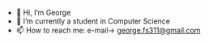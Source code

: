 - 👋 Hi, I’m George
- 🌱 I’m currently a student in Computer Science
- 📫 How to reach me: e-mail-> george.fs311@gmail.com
  

<!---
GeorgeX3400/GeorgeX3400 is a ✨ special ✨ repository because its `README.md` (this file) appears on your GitHub profile.
You can click the Preview link to take a look at your changes.
--->
